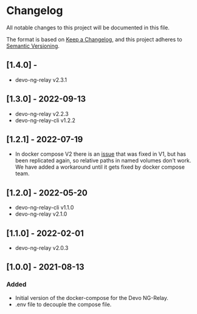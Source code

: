 # Changelog
All notable changes to this project will be documented in this file.

The format is based on [Keep a Changelog](https://keepachangelog.com/en/1.0.0/),
and this project adheres to [Semantic Versioning](https://semver.org/spec/v2.0.0.html).

## [1.4.0] -

- devo-ng-relay v2.3.1

## [1.3.0] - 2022-09-13

- devo-ng-relay v2.2.3
- devo-ng-relay-cli v1.2.2

## [1.2.1] - 2022-07-19

- In docker compose V2 there is an [issue](https://github.com/docker/compose/issues/9410) 
that was fixed in V1, but has been replicated again, so relative paths in named volumes 
don't work. We have added a workaround until it gets fixed by docker compose team.

## [1.2.0] - 2022-05-20

- devo-ng-relay-cli v1.1.0
- devo-ng-relay v2.1.0

## [1.1.0] - 2022-02-01

- devo-ng-relay v2.0.3

## [1.0.0] - 2021-08-13

### Added 

- Initial version of the docker-compose for the Devo NG-Relay.
- .env file to decouple the compose file.
